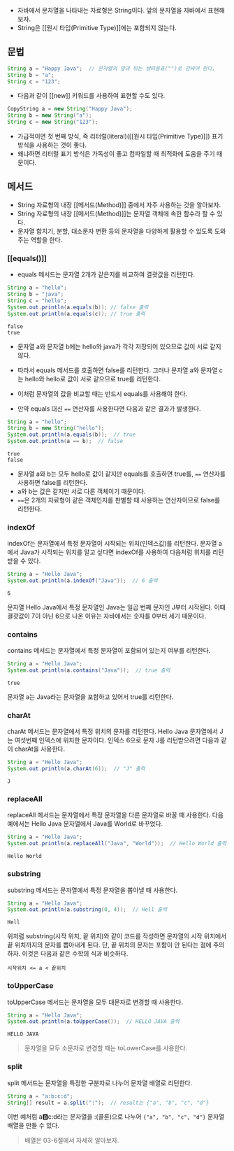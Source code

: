 - 자바에서 문자열을 나타내는 자료형은 String이다. 앞의 문자열을 자바에서 표현해 보자.
- String은 [[원시 타입(Primitive Type)]]에는 포함되지 않는다.

## 문법

```java
String a = "Happy Java";  // 문자열의 앞과 뒤는 쌍따옴표("")로 감싸야 한다.
String b = "a";
String c = "123";
```

- 다음과 같이 [[new]] 키워드를 사용하여 표현할 수도 있다.

```java
CopyString a = new String("Happy Java");
String b = new String("a");
String c = new String("123");
```

- 가급적이면 첫 번째 방식, 즉 리터럴(literal)([[원시 타입(Primitive Type)]]) 표기 방식을 사용하는 것이 좋다. 
- 왜냐하면 리터럴 표기 방식은 가독성이 좋고 컴파일할 때 최적화에 도움을 주기 때문이다.
## 메서드

- String 자료형의 내장 [[메서드(Method)]] 중에서 자주 사용하는 것을 알아보자. 
- String 자료형의 내장 [[메서드(Method)]]는 문자열 객체에 속한 함수라 할 수 있다. 
- 문자열 합치기, 분할, 대소문자 변환 등의 문자열을 다양하게 활용할 수 있도록 도와주는 역할을 한다.

### [[equals()]]

- equals 메서드는 문자열 2개가 같은지를 비교하여 결괏값을 리턴한다.

```java
String a = "hello";
String b = "java";
String c = "hello";
System.out.println(a.equals(b)); // false 출력
System.out.println(a.equals(c)); // true 출력
```

```no-highlight
false
true
```

- 문자열 a와 문자열 b에는 hello와 java가 각각 저장되어 있으므로 값이 서로 같지 않다.
- 따라서 equals 메서드를 호출하면 false를 리턴한다. 그러나 문자열 a와 문자열 c는 hello와 hello로 값이 서로 같으므로 true를 리턴한다.

- 이처럼 문자열의 값을 비교할 때는 반드시 equals를 사용해야 한다. 
- 만약 equals 대신 `==` 연산자를 사용한다면 다음과 같은 결과가 발생한다.

```java
String a = "hello";
String b = new String("hello");
System.out.println(a.equals(b));  // true
System.out.println(a == b);  // false
```

```no-highlight
true
false
```

- 문자열 a와 b는 모두 hello로 값이 같지만 equals를 호출하면 true를, `==` 연산자를 사용하면 false를 리턴한다.
- a와 b는 값은 같지만 서로 다른 객체이기 때문이다.
- `==`은 2개의 자료형이 같은 객체인지를 판별할 때 사용하는 연산자이므로 false를 리턴한다.

### indexOf

indexOf는 문자열에서 특정 문자열이 시작되는 위치(인덱스값)를 리턴한다. 문자열 a에서 Java가 시작되는 위치를 알고 싶다면 indexOf를 사용하여 다음처럼 위치를 리턴받을 수 있다.

```java
String a = "Hello Java";
System.out.println(a.indexOf("Java"));  // 6 출력
```

```no-highlight
6
```

문자열 Hello Java에서 특정 문자열인 Java는 일곱 번째 문자인 J부터 시작된다. 이때 결괏값이 7이 아닌 6으로 나온 이유는 자바에서는 숫자를 0부터 세기 때문이다.

### contains

contains 메서드는 문자열에서 특정 문자열이 포함되어 있는지 여부를 리턴한다.

```java
String a = "Hello Java";
System.out.println(a.contains("Java"));  // true 출력
```

```no-highlight
true
```

문자열 a는 Java라는 문자열을 포함하고 있어서 true를 리턴한다.

### charAt

charAt 메서드는 문자열에서 특정 위치의 문자를 리턴한다. Hello Java 문자열에서 J는 여섯번째 인덱스에 위치한 문자이다. 인덱스 6으로 문자 J를 리턴받으려면 다음과 같이 charAt을 사용한다.

```java
String a = "Hello Java";
System.out.println(a.charAt(6));  // "J" 출력
```

```no-highlight
J
```

### replaceAll

replaceAll 메서드는 문자열에서 특정 문자열을 다른 문자열로 바꿀 때 사용한다. 다음 예에서는 Hello Java 문자열에서 Java를 World로 바꾸었다.

```java
String a = "Hello Java";
System.out.println(a.replaceAll("Java", "World"));  // Hello World 출력
```

```no-highlight
Hello World
```

### substring

substring 메서드는 문자열에서 특정 문자열을 뽑아낼 때 사용한다.

```java
String a = "Hello Java";
System.out.println(a.substring(0, 4));  // Hell 출력
```

```no-highlight
Hell
```

위처럼 substring(시작 위치, 끝 위치)와 같이 코드를 작성하면 문자열의 시작 위치에서 끝 위치까지의 문자를 뽑아내게 된다. 단, 끝 위치의 문자는 포함이 안 된다는 점에 주의하자. 이것은 다음과 같은 수학의 식과 비슷하다.

```no-highlight
시작위치 <= a < 끝위치
```

### toUpperCase

toUpperCase 메서드는 문자열을 모두 대문자로 변경할 때 사용한다.

```java
String a = "Hello Java";
System.out.println(a.toUpperCase());  // HELLO JAVA 출력
```

```no-highlight
HELLO JAVA
```

> 문자열을 모두 소문자로 변경할 때는 toLowerCase를 사용한다.

### split

split 메서드는 문자열을 특정한 구분자로 나누어 문자열 배열로 리턴한다.

```java
String a = "a:b:c:d";
String[] result = a.split(":");  // result는 {"a", "b", "c", "d"}
```

이번 예처럼 a:b:c:d라는 문자열을 :(콜론)으로 나누어 `{"a", "b", "c", "d"}` 문자열 배열을 만들 수 있다.

> 배열은 03-6절에서 자세히 알아보자.

